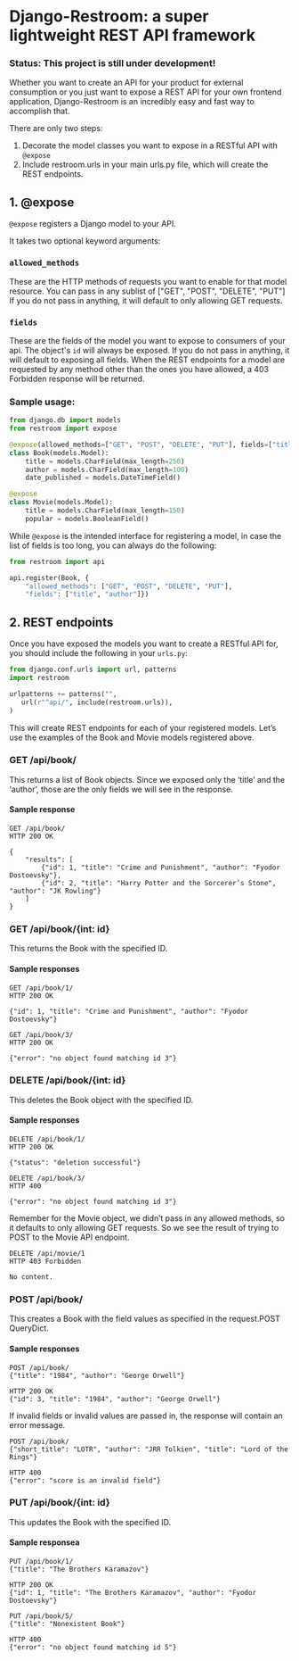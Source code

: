 # Django-Restroom: a super lightweight REST API framework

### Status: This project is still under development!

Whether you want to create an API for your product for external consumption or you just want to expose a REST API for your own frontend application, Django-Restroom is an incredibly easy and fast way to accomplish that.

There are only two steps:

1. Decorate the model classes you want to expose in a RESTful API with `@expose`
2. Include restroom.urls in your main urls.py file, which will create the REST endpoints.


## 1. @expose

`@expose` registers a Django model to your API.

It takes two optional keyword arguments:

### `allowed_methods`

These are the HTTP methods of requests you want to enable for that model resource.
You can pass in any sublist of ["GET", "POST", "DELETE", "PUT"]
If you do not pass in anything, it will default to only allowing GET requests.

### `fields`

These are the fields of the model you want to expose to consumers of your api.
The object's `id` will always be exposed. If you do not pass in anything, it will default to exposing all fields.
When the REST endpoints for a model are requested by any method other than the ones you have allowed, a 403 Forbidden response will be returned.

### Sample usage:
```python
from django.db import models
from restroom import expose

@expose(allowed_methods=["GET", "POST", "DELETE", "PUT"], fields=["title", "author"])
class Book(models.Model):
    title = models.CharField(max_length=250)
    author = models.CharField(max_length=100)
    date_published = models.DateTimeField()

@expose
class Movie(models.Model):
    title = models.CharField(max_length=150)
    popular = models.BooleanField()
```

While `@expose` is the intended interface for registering a model, in case the list of fields is too long, you can always do the following:

```python
from restroom import api

api.register(Book, {
    "allowed_methods": ["GET", "POST", "DELETE", "PUT"],
    "fields": ["title", "author"]})
````


## 2. REST endpoints

Once you have exposed the models you want to create a RESTful API for, you should include the following in your `urls.py`:

```python
from django.conf.urls import url, patterns
import restroom

urlpatterns += patterns("",
   url(r"^api/", include(restroom.urls)),
)
```

This will create REST endpoints for each of your registered models.
Let’s use the examples of the Book and Movie models registered above.

### GET /api/book/
This returns a list of Book objects.
Since we exposed only the ‘title’ and the ‘author’, those are the only fields we will see in the response.

#### Sample response
```
GET /api/book/
HTTP 200 OK

{
    "results": [
        {"id": 1, "title": "Crime and Punishment", "author": "Fyodor Dostoevsky"},
        {"id": 2, "title": "Harry Potter and the Sorcerer’s Stone", "author": "JK Rowling"}
    ]
}
```

### GET /api/book/{int: id}
This returns the Book with the specified ID.

#### Sample responses
```
GET /api/book/1/
HTTP 200 OK

{"id": 1, "title": "Crime and Punishment", "author": "Fyodor Dostoevsky"}
```

```
GET /api/book/3/
HTTP 200 OK

{"error": "no object found matching id 3"}
```

### DELETE /api/book/{int: id}
This deletes the Book object with the specified ID.

#### Sample responses
```
DELETE /api/book/1/
HTTP 200 OK

{"status": "deletion successful"}
```

```
DELETE /api/book/3/
HTTP 400

{"error": "no object found matching id 3"}
```

Remember for the Movie object, we didn’t pass in any allowed methods, so it defaults to only allowing GET requests. So we see the result of trying to POST to the Movie API endpoint.

```
DELETE /api/movie/1
HTTP 403 Forbidden

No content.
```

### POST /api/book/
This creates a Book with the field values as specified in the request.POST QueryDict.

#### Sample responses

```
POST /api/book/
{"title": "1984", "author": "George Orwell"}

HTTP 200 OK
{"id": 3, "title": "1984", "author": "George Orwell"}
```

If invalid fields or invalid values are passed in, the response will contain an error message.

```
POST /api/book/
{"short_title": "LOTR", "author": "JRR Tolkien", "title": "Lord of the Rings"}

HTTP 400
{"error": "score is an invalid field"}
```

### PUT /api/book/{int: id}
This updates the Book with the specified ID.

#### Sample responsea

```
PUT /api/book/1/
{"title": "The Brothers Karamazov"}

HTTP 200 OK
{"id": 1, "title": "The Brothers Karamazov", "author": "Fyodor Dostoevsky"}
```

```
PUT /api/book/5/
{"title": "Nonexistent Book"}

HTTP 400
{"error": "no object found matching id 5"}
```
